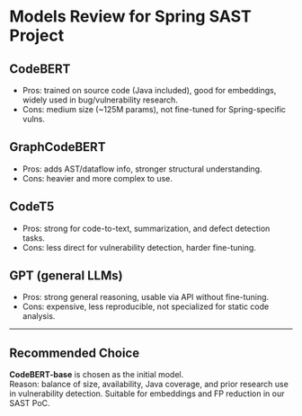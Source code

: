 # Models Review for Spring SAST Project

## CodeBERT
- Pros: trained on source code (Java included), good for embeddings, widely used in bug/vulnerability research.
- Cons: medium size (~125M params), not fine-tuned for Spring-specific vulns.

## GraphCodeBERT
- Pros: adds AST/dataflow info, stronger structural understanding.
- Cons: heavier and more complex to use.

## CodeT5
- Pros: strong for code-to-text, summarization, and defect detection tasks.
- Cons: less direct for vulnerability detection, harder fine-tuning.

## GPT (general LLMs)
- Pros: strong general reasoning, usable via API without fine-tuning.
- Cons: expensive, less reproducible, not specialized for static code analysis.

---

## Recommended Choice
**CodeBERT-base** is chosen as the initial model.  
Reason: balance of size, availability, Java coverage, and prior research use in vulnerability detection. Suitable for embeddings and FP reduction in our SAST PoC.
